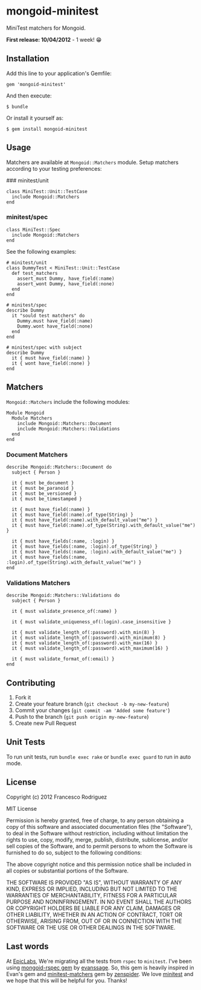 # mongoid-minitest

MiniTest matchers for Mongoid.

**First release: 10/04/2012** - 1 week! :grin:

## Installation

Add this line to your application's Gemfile:

    gem 'mongoid-minitest'

And then execute:

    $ bundle

Or install it yourself as:

    $ gem install mongoid-minitest

## Usage

Matchers are available at `Mongoid::Matchers` module.
Setup matchers according to your testing preferences:

### minitest/unit

    class MiniTest::Unit::TestCase
      include Mongoid::Matchers
    end

### minitest/spec

    class MiniTest::Spec
      include Mongoid::Matchers
    end

See the following examples:

    # minitest/unit
    class DummyTest < MiniTest::Unit::TestCase
      def test_matchers
        assert_must Dummy, have_field(:name)
        assert_wont Dummy, have_field(:none)
      end
    end

    # minitest/spec
    describe Dummy
      it "sould test matchers" do
        Dummy.must have_field(:name)
        Dummy.wont have_field(:none)
      end
    end

    # minitest/spec with subject
    describe Dummy
      it { must have_field(:name) }
      it { wont have_field(:none) }
    end

## Matchers

`Mongoid::Matchers` include the following modules:

    Module Mongoid
      Module Matchers
        include Mongoid::Matchers::Document
        include Mongoid::Matchers::Validations
      end
    end

### Document Matchers

    describe Mongoid::Matchers::Document do
      subject { Person }

      it { must be_document }
      it { must be_paranoid }
      it { must be_versioned }
      it { must be_timestamped }

      it { must have_field(:name) }
      it { must have_field(:name).of_type(String) }
      it { must have_field(:name).with_default_value("me") }
      it { must have_field(:name).of_type(String).with_default_value("me") }

      it { must have_fields(:name, :login) }
      it { must have_fields(:name, :login).of_type(String) }
      it { must have_fields(:name, :login).with_default_value("me") }
      it { must have_fields(:name, :login).of_type(String).with_default_value("me") }
    end

### Validations Matchers

    describe Mongoid::Matchers::Validations do
      subject { Person }

      it { must validate_presence_of(:name) }

      it { must validate_uniqueness_of(:login).case_insensitive }

      it { must validate_length_of(:password).with_min(8) }
      it { must validate_length_of(:password).with_minimum(8) }
      it { must validate_length_of(:password).with_max(16) }
      it { must validate_length_of(:password).with_maximum(16) }

      it { must validate_format_of(:email) }
    end

## Contributing

1. Fork it
2. Create your feature branch (`git checkout -b my-new-feature`)
3. Commit your changes (`git commit -am 'Added some feature'`)
4. Push to the branch (`git push origin my-new-feature`)
5. Create new Pull Request

## Unit Tests

To run unit tests, run `bundle exec rake` or `bundle exec guard` to run in auto mode.

## License

Copyright (c) 2012 Francesco Rodriguez

MIT License

Permission is hereby granted, free of charge, to any person obtaining
a copy of this software and associated documentation files (the
"Software"), to deal in the Software without restriction, including
without limitation the rights to use, copy, modify, merge, publish,
distribute, sublicense, and/or sell copies of the Software, and to
permit persons to whom the Software is furnished to do so, subject to
the following conditions:

The above copyright notice and this permission notice shall be
included in all copies or substantial portions of the Software.

THE SOFTWARE IS PROVIDED "AS IS", WITHOUT WARRANTY OF ANY KIND,
EXPRESS OR IMPLIED, INCLUDING BUT NOT LIMITED TO THE WARRANTIES OF
MERCHANTABILITY, FITNESS FOR A PARTICULAR PURPOSE AND
NONINFRINGEMENT. IN NO EVENT SHALL THE AUTHORS OR COPYRIGHT HOLDERS BE
LIABLE FOR ANY CLAIM, DAMAGES OR OTHER LIABILITY, WHETHER IN AN ACTION
OF CONTRACT, TORT OR OTHERWISE, ARISING FROM, OUT OF OR IN CONNECTION
WITH THE SOFTWARE OR THE USE OR OTHER DEALINGS IN THE SOFTWARE.

## Last words

At [EpicLabs](https://github.com/epiclabs/), We're migrating all the tests from `rspec` to `minitest`. I've been using
[mongoid-rspec gem](https://github.com/evansagge/mongoid-rspec) by [evanssage](https://github.com/evansagge).
So, this gem is heavily inspired in Evan's gem and [minitest-matchers](https://github.com/zenspider/minitest-matchers) gem
by [zenspider](https://github.com/zenspider). We love [minitest](https://github.com/seattlerb/minitest) and
we hope that this will be helpful for you. Thanks!

